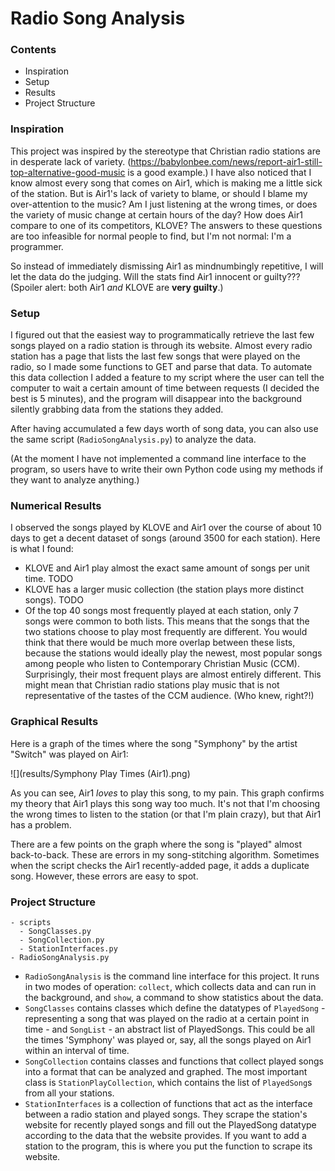 # Radio Song Analysis

### Contents

- Inspiration
- Setup
- Results
- Project Structure

### Inspiration

This project was inspired by the stereotype that Christian radio stations are in desperate lack of variety. (https://babylonbee.com/news/report-air1-still-top-alternative-good-music is a good example.) I have also noticed that I know almost every song that comes on Air1, which is making me a little sick of the station. But is Air1's lack of variety to blame, or should I blame my over-attention to the music? Am I just listening at the wrong times, or does the variety of music change at certain hours of the day? How does Air1 compare to one of its competitors, KLOVE? The answers to these questions are too infeasible for normal people to find, but I'm not normal: I'm a programmer.

So instead of immediately dismissing Air1 as mindnumbingly repetitive, I will let the data do the judging. Will the stats find Air1 innocent or guilty??? (Spoiler alert: both Air1 *and* KLOVE are **very guilty**.)

### Setup

I figured out that the easiest way to programmatically retrieve the last few songs played on a radio station is through its website. Almost every radio station has a page that lists the last few songs that were played on the radio, so I made some functions to GET and parse that data. To automate this data collection I added a feature to my script where the user can tell the computer to wait a certain amount of time between requests (I decided the best is 5 minutes), and the program will disappear into the background silently grabbing data from the stations they added.

After having accumulated a few days worth of song data, you can also use the same script (`RadioSongAnalysis.py`) to analyze the data. 

(At the moment I have not implemented a command line interface to the program, so users have to write their own Python code using my methods if they want to analyze anything.)

### Numerical Results

I observed the songs played by KLOVE and Air1 over the course of about 10 days to get a decent dataset of songs (around 3500 for each station). Here is what I found:

- KLOVE and Air1 play almost the exact same amount of songs per unit time. TODO
- KLOVE has a larger music collection (the station plays more distinct songs). TODO
- Of the top 40 songs most frequently played at each station, only 7 songs were common to both lists. This means that the songs that the two stations choose to play most frequently are different. You would think that there would be much more overlap between these lists, because the stations would ideally play the newest, most popular songs among people who listen to Contemporary Christian Music (CCM). Surprisingly, their most frequent plays are almost entirely different. This might mean that Christian radio stations play music that is not representative of the  tastes of the CCM audience. (Who knew, right?!)

### Graphical Results

Here is a graph of the times where the song "Symphony" by the artist "Switch" was played on Air1:

![](results/Symphony Play Times (Air1).png)

As you can see, Air1 *loves* to play this song, to my pain. This graph confirms my theory that Air1 plays this song way too much. It's not that I'm choosing the wrong times to listen to the station (or that I'm plain crazy), but that Air1 has a problem.

There are a few points on the graph where the song is "played" almost back-to-back. These are errors in my song-stitching algorithm. Sometimes when the script checks the Air1 recently-added page, it adds a duplicate song. However, these errors are easy to spot.



### Project Structure

```
- scripts
  - SongClasses.py
  - SongCollection.py
  - StationInterfaces.py
- RadioSongAnalysis.py
```

- `RadioSongAnalysis` is the command line interface for this project. It runs in two modes of operation: `collect`, which collects data and can run in the background, and `show`, a command to show statistics about the data.
-  `SongClasses` contains classes which define the datatypes of `PlayedSong` - representing a song that was played on the radio at a certain point in time - and `SongList` - an abstract list of PlayedSongs. This could be all the times 'Symphony' was played or, say, all the songs played on Air1 within an interval of time.
- `SongCollection` contains classes and functions that collect played songs into a format that can be analyzed and graphed. The most important class is `StationPlayCollection`, which contains the list of `PlayedSong`s from all your stations.
- `StationInterfaces` is a collection of functions that act as the interface between a radio station and played songs. They scrape the station's website for recently played songs and fill out the PlayedSong datatype according to the data that the website provides. If you want to add a station to the program, this is where you put the function to scrape its website.

